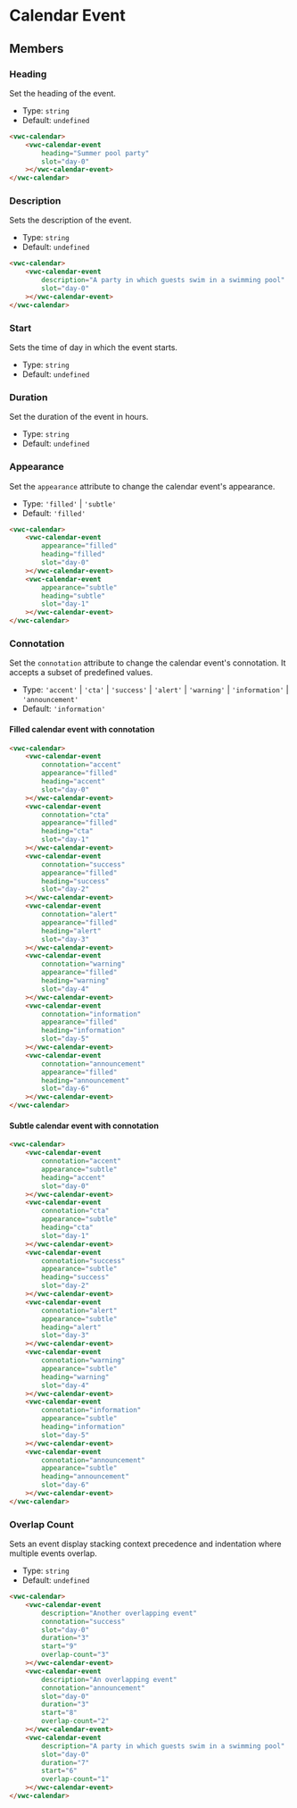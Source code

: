 # Calendar Event

## Members

### Heading

Set the heading of the event.

- Type: `string`
- Default: `undefined`

```html preview
<vwc-calendar>
	<vwc-calendar-event
		heading="Summer pool party"
		slot="day-0"
	></vwc-calendar-event>
</vwc-calendar>
```

### Description

Sets the description of the event.

- Type: `string`
- Default: `undefined`

```html preview
<vwc-calendar>
	<vwc-calendar-event
		description="A party in which guests swim in a swimming pool"
		slot="day-0"
	></vwc-calendar-event>
</vwc-calendar>
```

### Start

Sets the time of day in which the event starts.

- Type: `string`
- Default: `undefined`

### Duration

Set the duration of the event in hours.

- Type: `string`
- Default: `undefined`

### Appearance

Set the `appearance` attribute to change the calendar event's appearance.

- Type: `'filled'` | `'subtle'`
- Default: `'filled'`

```html preview
<vwc-calendar>
	<vwc-calendar-event
		appearance="filled"
		heading="filled"
		slot="day-0"
	></vwc-calendar-event>
	<vwc-calendar-event
		appearance="subtle"
		heading="subtle"
		slot="day-1"
	></vwc-calendar-event>
</vwc-calendar>
```

### Connotation

Set the `connotation` attribute to change the calendar event's connotation.
It accepts a subset of predefined values.

- Type: `'accent'` | `'cta'` | `'success'` | `'alert'` | `'warning'` | `'information'` | `'announcement'`
- Default: `'information'`

#### Filled calendar event with connotation

```html preview
<vwc-calendar>
	<vwc-calendar-event
		connotation="accent"
		appearance="filled"
		heading="accent"
		slot="day-0"
	></vwc-calendar-event>
	<vwc-calendar-event
		connotation="cta"
		appearance="filled"
		heading="cta"
		slot="day-1"
	></vwc-calendar-event>
	<vwc-calendar-event
		connotation="success"
		appearance="filled"
		heading="success"
		slot="day-2"
	></vwc-calendar-event>
	<vwc-calendar-event
		connotation="alert"
		appearance="filled"
		heading="alert"
		slot="day-3"
	></vwc-calendar-event>
	<vwc-calendar-event
		connotation="warning"
		appearance="filled"
		heading="warning"
		slot="day-4"
	></vwc-calendar-event>
	<vwc-calendar-event
		connotation="information"
		appearance="filled"
		heading="information"
		slot="day-5"
	></vwc-calendar-event>
	<vwc-calendar-event
		connotation="announcement"
		appearance="filled"
		heading="announcement"
		slot="day-6"
	></vwc-calendar-event>
</vwc-calendar>
```

#### Subtle calendar event with connotation

```html preview
<vwc-calendar>
	<vwc-calendar-event
		connotation="accent"
		appearance="subtle"
		heading="accent"
		slot="day-0"
	></vwc-calendar-event>
	<vwc-calendar-event
		connotation="cta"
		appearance="subtle"
		heading="cta"
		slot="day-1"
	></vwc-calendar-event>
	<vwc-calendar-event
		connotation="success"
		appearance="subtle"
		heading="success"
		slot="day-2"
	></vwc-calendar-event>
	<vwc-calendar-event
		connotation="alert"
		appearance="subtle"
		heading="alert"
		slot="day-3"
	></vwc-calendar-event>
	<vwc-calendar-event
		connotation="warning"
		appearance="subtle"
		heading="warning"
		slot="day-4"
	></vwc-calendar-event>
	<vwc-calendar-event
		connotation="information"
		appearance="subtle"
		heading="information"
		slot="day-5"
	></vwc-calendar-event>
	<vwc-calendar-event
		connotation="announcement"
		appearance="subtle"
		heading="announcement"
		slot="day-6"
	></vwc-calendar-event>
</vwc-calendar>
```

### Overlap Count

Sets an event display stacking context precedence and indentation where multiple events overlap.

- Type: `string`
- Default: `undefined`

```html preview
<vwc-calendar>
	<vwc-calendar-event
		description="Another overlapping event"
		connotation="success"
		slot="day-0"
		duration="3"
		start="9"
		overlap-count="3"
	></vwc-calendar-event>
	<vwc-calendar-event
		description="An overlapping event"
		connotation="announcement"
		slot="day-0"
		duration="3"
		start="8"
		overlap-count="2"
	></vwc-calendar-event>
	<vwc-calendar-event
		description="A party in which guests swim in a swimming pool"
		slot="day-0"
		duration="7"
		start="6"
		overlap-count="1"
	></vwc-calendar-event>
</vwc-calendar>
```

